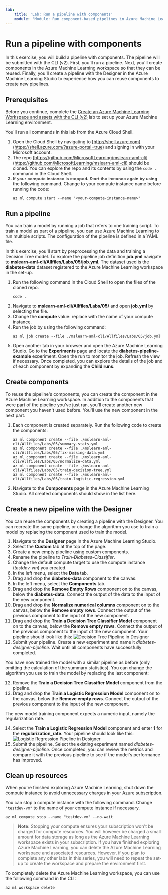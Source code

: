 ```yaml
---
lab:
    title: 'Lab: Run a pipeline with components'
    module: 'Module: Run component-based pipelines in Azure Machine Learning with CLI (v2)'
---
```


# Run a pipeline with components

In this exercise, you will build a pipeline with components. The pipeline will be submitted with the CLI (v2). First, you'll run a pipeline. Next, you'll create components in the Azure Machine Learning workspace so that they can be reused. Finally, you'll create a pipeline with the Designer in the Azure Machine Learning Studio to experience how you can reuse components to create new pipelines.

## Prerequisites

Before you continue, complete the [Create an Azure Machine Learning Workspace and assets with the CLI (v2)](01-create-workspace.md) lab to set up your Azure Machine Learning environment.

You'll run all commands in this lab from the Azure Cloud Shell.

1. Open the Cloud Shell by navigating to [http://shell.azure.com](https://shell.azure.com/?azure-portal=true) and signing in with your Microsoft account.
1. The repo [https://github.com/MicrosoftLearning/mslearn-aml-cli](https://github.com/MicrosoftLearning/mslearn-aml-cli) should be cloned. You can explore the repo and its contents by using the `code .` command in the Cloud Shell.
1. If your compute instance is stopped. Start the instance again by using the following command. Change <your-compute-instance-name> to your compute instance name before running the code:
    ```azurecli
    az ml compute start --name "<your-compute-instance-name>"
    ```

## Run a pipeline

You can train a model by running a job that refers to one training script. To train a model as part of a pipeline, you can use Azure Machine Learning to run multiple scripts. The configuration of the pipeline is defined in a YAML file.

In this exercise, you'll start by preprocessing the data and training a Decision Tree model. To explore the pipeline job definition **job.yml** navigate to **mslearn-aml-cli/Allfiles/Labs/05/job.yml**. The dataset used is the **diabetes-data** dataset registered to the Azure Machine Learning workspace in the set-up. 

1. Run the following command in the Cloud Shell to open the files of the cloned repo.
    ```azurecli
    code .
    ```
1. Navigate to **mslearn-aml-cli/Allfiles/Labs/05/** and open **job.yml** by selecting the file.
1. Change the **compute** value: replace <your-compute-instance-name> with the name of your compute instance.
1. Run the job by using the following command:
    ```azurecli
    az ml job create --file ./mslearn-aml-cli/Allfiles/Labs/05/job.yml
    ```
1. Open another tab in your browser and open the Azure Machine Learning Studio. Go to the **Experiments** page and locate the **diabetes-pipeline-example** experiment. Open the run to monitor the job. Refresh the view if necessary. Once completed, you can explore the details of the job and of each component by expanding the **Child runs**.

## Create components

To reuse the pipeline's components, you can create the component in the Azure Machine Learning workspace. In addition to the components that were part of the pipeline you've just ran, you'll create another new component you haven't used before. You'll use the new component in the next part.

1. Each component is created separately. Run the following code to create the components:
    ```azurecli
    az ml component create --file ./mslearn-aml-cli/Allfiles/Labs/05/summary-stats.yml
    az ml component create --file ./mslearn-aml-cli/Allfiles/Labs/05/fix-missing-data.yml
    az ml component create --file ./mslearn-aml-cli/Allfiles/Labs/05/normalize-data.yml
    az ml component create --file ./mslearn-aml-cli/Allfiles/Labs/05/train-decision-tree.yml
    az ml component create --file ./mslearn-aml-cli/Allfiles/Labs/05/train-logistic-regression.yml
    ```
1. Navigate to the **Components** page in the Azure Machine Learning Studio. All created components should show in the list here. 

## Create a new pipeline with the Designer

You can reuse the components by creating a pipeline with the Designer. You can recreate the same pipeline, or change the algorithm you use to train a model by replacing the component used to train the model.

1. Navigate to the **Designer** page in the Azure Machine Learning Studio.
1. Select the **Custom** tab at the top of the page.
1. Create a new empty pipeline using custom components.
3. Rename the pipeline to *Train-Diabetes-Classifier*.
4. Change the default compute target to use the compute instance (*testdev-vm*) you created.
5. In the left menu, select the **Data** tab.
6. Drag and drop the **diabetes-data** component to the canvas.
7. In the left menu, select the **Components** tab.
8. Drag and drop the **Remove Empty Rows** component on to the canvas, below the **diabetes-data**. Connect the output of the data to the input of the new component.
9. Drag and drop the **Normalize numerical columns** component on to the canvas, below the **Remove empty rows**. Connect the output of the previous component to the input of the new component.
10. Drag and drop the **Train a Decision Tree Classifier Model** component on to the canvas, below the **Remove empty rows**. Connect the output of the previous component to the input of the new component. Your pipeline should look like this:
![Decision Tree Pipeline in Designer](media/designer-pipeline-decision.png)
11. Submit your pipeline. Create a new experiment and name it *diabetes-designer-pipeline*. Wait until all components have successfully completed.

You have now trained the model with a similar pipeline as before (only omitting the calculation of the summary statistics). You can change the algorithm you use to train the model by replacing the last component:

12. Remove the **Train a Decision Tree Classifier Model** component from the pipeline. 
13. Drag and drop the **Train a Logistic Regression Model** component on to the canvas, below the **Remove empty rows**. Connect the output of the previous component to the input of the new component.

The new model training component expects a numeric input, namely the regularization rate. 

14. Select the **Train a Logistic Regression Model** component and enter **1** for the **regularization_rate**. Your pipeline should look like this:
![Logistic Regression Pipeline in Designer](media/designer-pipeline-regression.png)
15. Submit the pipeline. Select the existing experiment named *diabetes-designer-pipeline*. Once completed, you can review the metrics and compare it with the previous pipeline to see if the model's performance has improved.

## Clean up resources

When you're finished exploring Azure Machine Learning, shut down the compute instance to avoid unnecessary charges in your Azure subscription.

You can stop a compute instance with the following command. Change `"testdev-vm"` to the name of your compute instance if necessary.

```azurecli
az ml compute stop --name "testdev-vm" --no-wait
```

> **Note:** Stopping your compute ensures your subscription won't be charged for compute resources. You will however be charged a small amount for data storage as long as the Azure Machine Learning workspace exists in your subscription. If you have finished exploring Azure Machine Learning, you can delete the Azure Machine Learning workspace and associated resources. However, if you plan to complete any other labs in this series, you will need to repeat the set-up to create the workspace and prepare the environment first.

To completely delete the Azure Machine Learning workspace, you can use the following command in the CLI:

```azurecli
az ml workspace delete
```